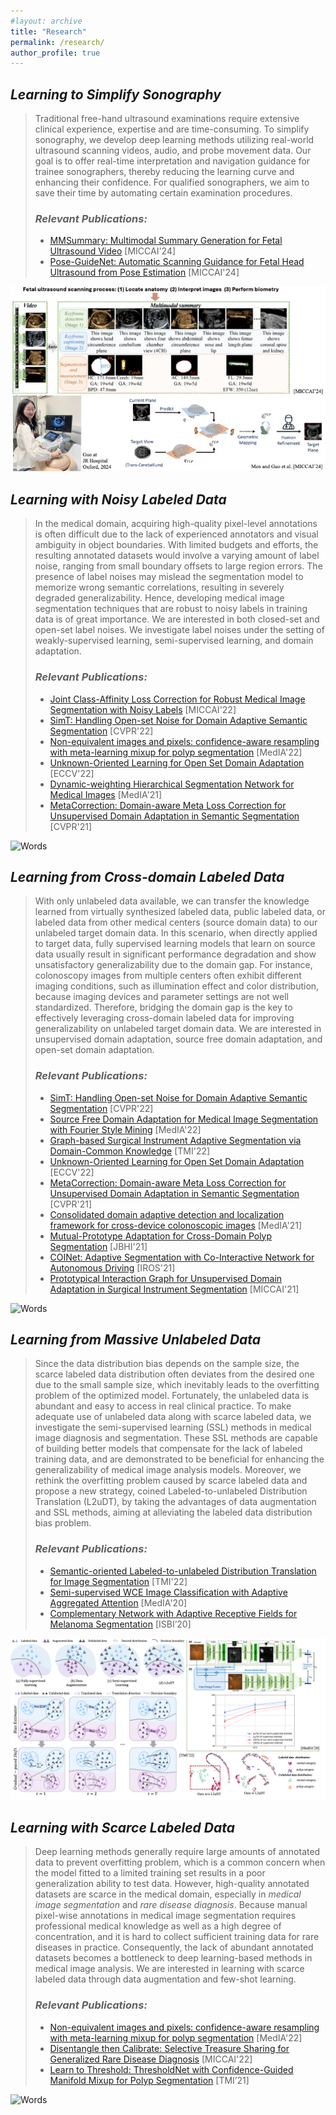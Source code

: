 ```yaml
---
#layout: archive
title: "Research"
permalink: /research/
author_profile: true
---
```



<!-- ## *Learning from Multi-modality Data* -->

## *Learning to Simplify Sonography*

> Traditional free-hand ultrasound examinations require extensive clinical experience, expertise and are time-consuming. To simplify sonography, we develop deep learning methods utilizing real-world ultrasound scanning videos, audio, and probe movement data. Our goal is to offer real-time interpretation and navigation guidance for trainee sonographers, thereby reducing the learning curve and enhancing their confidence. For qualified sonographers, we aim to save their time by automating certain examination procedures.
> ### *Relevant Publications:*
> * <a href="" target="_blank">MMSummary: Multimodal Summary Generation for Fetal Ultrasound Video</a> [MICCAI'24]
> * <a href="" target="_blank">Pose-GuideNet: Automatic Scanning Guidance for Fetal Head Ultrasound from Pose Estimation</a> [MICCAI'24]

![Words](https://github.com/Guo-Xiaoqing/Guo-Xiaoqing.github.io/raw/master/images/US.jpg)

## *Learning with Noisy Labeled Data*

> In the medical domain, acquiring high-quality pixel-level annotations is often difficult due to the lack of experienced annotators and visual ambiguity in object boundaries. With limited budgets and efforts, the resulting annotated datasets would involve a varying amount of label noise, ranging from small boundary offsets to large region errors. The presence of label noises may mislead the segmentation model to memorize wrong semantic correlations, resulting in severely degraded generalizability. Hence, developing medical image segmentation techniques that are robust to noisy labels in training data is of great importance. We are interested in both closed-set and open-set label noises. We investigate label noises under the setting of weakly-supervised learning, semi-supervised learning, and domain adaptation. 
> ### *Relevant Publications:*
> * <a href="https://link.springer.com/chapter/10.1007/978-3-031-16440-8_56" target="_blank">Joint Class-Affinity Loss Correction for Robust Medical Image Segmentation with Noisy Labels</a> [MICCAI'22]
> * <a href="https://openaccess.thecvf.com/content/CVPR2022/html/Guo_SimT_Handling_Open-Set_Noise_for_Domain_Adaptive_Semantic_Segmentation_CVPR_2022_paper.html" target="_blank">SimT: Handling Open-set Noise for Domain Adaptive Semantic Segmentation</a> [CVPR'22]
> * <a href="https://www.sciencedirect.com/science/article/abs/pii/S1361841522000469" target="_blank">Non-equivalent images and pixels: confidence-aware resampling with meta-learning mixup for polyp segmentation</a> [MedIA'22]
> * <a href="https://www.ecva.net/papers/eccv_2022/papers_ECCV/papers/136930328.pdf" target="_blank">Unknown-Oriented Learning for Open Set Domain Adaptation</a> [ECCV'22]
> * <a href="https://doi.org/10.1016/j.media.2021.102196" target="_blank">Dynamic-weighting Hierarchical Segmentation Network for Medical Images</a> [MedIA'21]
> * <a href="https://openaccess.thecvf.com/content/CVPR2021/html/Guo_MetaCorrection_Domain-Aware_Meta_Loss_Correction_for_Unsupervised_Domain_Adaptation_in_CVPR_2021_paper.html" target="_blank">MetaCorrection: Domain-aware Meta Loss Correction for Unsupervised Domain Adaptation in Semantic Segmentation</a> [CVPR'21]

![Words](https://github.com/Guo-Xiaoqing/Guo-Xiaoqing.github.io/raw/master/images/noisy_labeled_data.png)



## *Learning from Cross-domain Labeled Data*

> With only unlabeled data available, we can transfer the knowledge learned from virtually synthesized labeled data, public labeled data, or labeled data from other medical centers (source domain data) to our unlabeled target domain data. In this scenario, when directly applied to target data, fully supervised learning models that learn on source data usually result in significant performance degradation and show unsatisfactory generalizability due to the domain gap. For instance, colonoscopy images from multiple centers often exhibit different imaging conditions, such as illumination effect and color distribution, because imaging devices and parameter settings are not well standardized. Therefore, bridging the domain gap is the key to effectively leveraging cross-domain labeled data for improving generalizability on unlabeled target domain data. We are interested in unsupervised domain adaptation, source free domain adaptation, and open-set domain adaptation.
> ### *Relevant Publications:*
> * <a href="https://openaccess.thecvf.com/content/CVPR2022/html/Guo_SimT_Handling_Open-Set_Noise_for_Domain_Adaptive_Semantic_Segmentation_CVPR_2022_paper.html" target="_blank">SimT: Handling Open-set Noise for Domain Adaptive Semantic Segmentation</a> [CVPR'22]
> * <a href="https://www.sciencedirect.com/science/article/pii/S1361841522001049" target="_blank">Source Free Domain Adaptation for Medical Image Segmentation with Fourier Style Mining</a> [MedIA'22]
> * <a href="https://ieeexplore.ieee.org/document/9583929" target="_blank">Graph-based Surgical Instrument Adaptive Segmentation via Domain-Common Knowledge</a> [TMI'22]
> * <a href="https://www.ecva.net/papers/eccv_2022/papers_ECCV/papers/136930328.pdf" target="_blank">Unknown-Oriented Learning for Open Set Domain Adaptation</a> [ECCV'22]
> * <a href="https://openaccess.thecvf.com/content/CVPR2021/html/Guo_MetaCorrection_Domain-Aware_Meta_Loss_Correction_for_Unsupervised_Domain_Adaptation_in_CVPR_2021_paper.html" target="_blank">MetaCorrection: Domain-aware Meta Loss Correction for Unsupervised Domain Adaptation in Semantic Segmentation</a> [CVPR'21]
> * <a href="https://doi.org/10.1016/j.media.2021.102052" target="_blank">Consolidated domain adaptive detection and localization framework for cross-device colonoscopic images</a> [MedIA'21]
> * <a href="https://ieeexplore.ieee.org/document/9423517" target="_blank">Mutual-Prototype Adaptation for Cross-Domain Polyp Segmentation</a> [JBHI'21]
> * <a href="https://ieeexplore.ieee.org/document/9636111" target="_blank">COINet: Adaptive Segmentation with Co-Interactive Network for Autonomous Driving</a> [IROS'21]
> * <a href="https://link.springer.com/chapter/10.1007/978-3-030-87199-4_26" target="_blank">Prototypical Interaction Graph for Unsupervised Domain Adaptation in Surgical Instrument Segmentation</a> [MICCAI'21]

![Words](https://github.com/Guo-Xiaoqing/Guo-Xiaoqing.github.io/raw/master/images/cross_domain_data.png)



## *Learning from Massive Unlabeled Data*

> Since the data distribution bias depends on the sample size, the scarce labeled data distribution often deviates from the desired one due to the small sample size, which inevitably leads to the overfitting problem of the optimized model. Fortunately, the unlabeled data is abundant and easy to access in real clinical practice. To make adequate use of unlabeled data along with scarce labeled data, we investigate the semi-supervised learning (SSL) methods in medical image diagnosis and segmentation. These SSL methods are capable of building better models that compensate for the lack of labeled training data, and are demonstrated to be beneficial for enhancing the generalizability of medical image analysis models. Moreover, we rethink the overfitting problem caused by scarce labeled data and propose a new strategy, coined Labeled-to-unlabeled Distribution Translation (L2uDT), by taking the advantages of data augmentation and SSL methods, aiming at alleviating the labeled data distribution bias problem. 
> ### *Relevant Publications:*
> * <a href="https://ieeexplore.ieee.org/document/9541376" target="_blank">Semantic-oriented Labeled-to-unlabeled Distribution Translation for Image Segmentation</a> [TMI'22]
> * <a href="https://doi.org/10.1016/j.media.2020.101733" target="_blank">Semi-supervised WCE Image Classification with Adaptive Aggregated Attention</a> [MedIA'20]
> * <a href="https://ieeexplore.ieee.org/document/9098417" target="_blank">Complementary Network with Adaptive Receptive Fields for Melanoma Segmentation</a> [ISBI’20]

![Words](https://github.com/Guo-Xiaoqing/Guo-Xiaoqing.github.io/raw/master/images/massive_unlabeled_data.png)



## *Learning with Scarce Labeled Data*

> Deep learning methods generally require large amounts of annotated data to prevent overfitting problem, which is a common concern when the model fitted to a limited training set results in a poor generalization ability to test data. However, high-quality annotated datasets are scarce in the medical domain, especially in *medical image segmentation* and *rare disease diagnosis*. Because manual pixel-wise annotations in medical image segmentation requires professional medical knowledge as well as a high degree of concentration, and it is hard to collect sufficient training data for rare diseases in practice. Consequently, the lack of abundant annotated datasets becomes a bottleneck to deep learning-based methods in medical image analysis. We are interested in learning with scarce labeled data through data augmentation and few-shot learning.
> ### *Relevant Publications:*
> * <a href="https://www.sciencedirect.com/science/article/abs/pii/S1361841522000469" target="_blank">Non-equivalent images and pixels: confidence-aware resampling with meta-learning mixup for polyp segmentation</a> [MedIA'22]
> * <a href="https://link.springer.com/chapter/10.1007/978-3-031-16437-8_49" target="_blank">Disentangle then Calibrate: Selective Treasure Sharing for Generalized Rare Disease Diagnosis</a> [MICCAI'22]
> * <a href="https://ieeexplore.ieee.org/document/9305717" target="_blank">Learn to Threshold: ThresholdNet with Confidence-Guided Manifold Mixup for Polyp Segmentation</a> [TMI’21]

![Words](https://github.com/Guo-Xiaoqing/Guo-Xiaoqing.github.io/raw/master/images/scarce_labeled_data.png)
